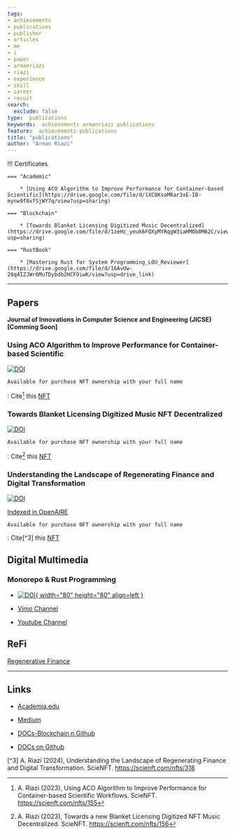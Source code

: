 ```yaml
---
tags:
- achievements
- publications
- publisher
- articles
- me
- i
- paper
- armanriazi
- riazi
- experience
- skill
- career
- recuit
search:
  exclude: false
type:  publications
keywords:  achievements armanriazi publications
feature:  achievements publications
title: "publications"
author: "Arman Riazi"
---
```


!!! Certificates

    === "Academic"

        * [Using ACO Algorithm to Improve Performance for Container-based Scientific](https://drive.google.com/file/d/1XC8KsoMRar3xE-IB-mynw9f8xfSjWY7q/view?usp=sharing)
    
    === "Blockchain"

        * [Towards Blanket Licensing Digitized Music Decentralized](https://drive.google.com/file/d/1zeHc_yeuk6FQXyMYRqgW3iaHMOb0M62C/view?usp=sharing)

    === "RustBook"

        * [Mastering Rust for System Programming_LOU_Reviewer](https://drive.google.com/file/d/16AvUw-28q4IZJWr6MuTDybdb2HCFOiwK/view?usp=drive_link)

---

## Papers

**Journal of Innovations in Computer Science and Engineering (JICSE)[Comming Soon]**

### Using ACO Algorithm to Improve Performance for Container-based Scientific

[![DOI](https://zenodo.org/badge/DOI/10.5281/zenodo.8105650.svg)](https://doi.org/10.5281/zenodo.8105650)


`Available for purchase NFT ownership with your full name`

:   Cite[^1] this [NFT](https://scienft.com/nfts/155)

### Towards Blanket Licensing Digitized Music NFT Decentralized

[![DOI](https://zenodo.org/badge/DOI/10.5281/zenodo.8023208.svg)](https://doi.org/10.5281/zenodo.8023208)

`Available for purchase NFT ownership with your full name`

:   Cite[^2] this [NFT](https://scienft.com/nfts/156)

### Understanding the Landscape of Regenerating Finance and Digital Transformation

[![DOI](https://zenodo.org/badge/DOI/10.5281/zenodo.10508232.svg)](https://doi.org/10.5281/zenodo.10508232)

[Indexed in OpenAIRE](https://explore.openaire.eu/search/publication?pid=10.5281/zenodo.10508232)

`Available for purchase NFT ownership with your full name`

:   Cite[^3] this [NFT](https://scienft.com/nfts/318)

## Digital Multimedia

### Monorepo & Rust Programming

- [![DOI](https://cdn.faradars.org/wp-content/uploads/2022/11/22/faradarslogo.svg){ width="80" height="80" align=left }](https://faradars.org/instructors/arman-riazi)

- [Vimo Channel](https://vimeo.com/user210919767)

- [Youtube Channel](https://www.youtube.com/@arman-riazi)

## ReFi

[Regenerative Finance](https://armanriazi.github.io/refi/)

---

## Links

- [Academia.edu](https://independent.academia.edu/riaziarman)

- [Medium](https://arman-riazi-science.medium.com/)

- [DOCs-Blockchain n Github](https://github.com/armanriazi/Doc-Blockchain)

- [DOCs on Github](https://github.com/armanriazi/Documents)


[^1]: A. Riazi (2023), Using ACO Algorithm to Improve Performance for  Container-based Scientific Workflows. ScieNFT. https://scienft.com/nfts/155

[^2]: A. Riazi (2023), Towards a new Blanket Licensing Digitized NFT Music Decentralized. ScieNFT. https://scienft.com/nfts/156

[^3] A. Riazi (2024), Understanding the Landscape of Regenerating Finance and Digital Transformation. ScieNFT. https://scienft.com/nfts/318